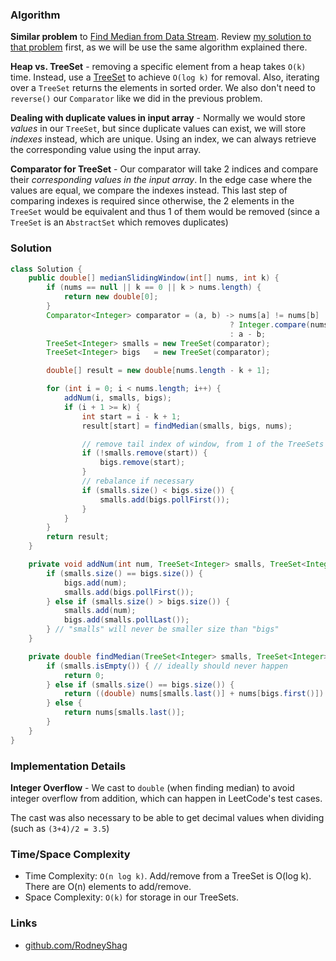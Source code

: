 ### Algorithm

__Similar problem__ to [Find Median from Data Stream](https://leetcode.com/problems/find-median-from-data-stream/). Review [my solution to that problem](https://github.com/RodneyShag/LeetCode_solutions/blob/master/Solutions/Find%20Median%20from%20Data%20Stream.md) first, as we will be use the same algorithm explained there.

__Heap vs. TreeSet__ - removing a specific element from a heap takes `O(k)` time. Instead, use a [TreeSet](https://docs.oracle.com/javase/8/docs/api/java/util/TreeSet.html) to achieve `O(log k)` for removal. Also, iterating over a `TreeSet` returns the elements in sorted order. We also don't need to `reverse()` our `Comparator` like we did in the previous problem.

__Dealing with duplicate values in input array__ - Normally we would store _values_ in our `TreeSet`, but since duplicate values can exist, we will store _indexes_ instead, which are unique. Using an index, we can always retrieve the corresponding value using the input array.

__Comparator for TreeSet__ - Our comparator will take 2 indices and compare their _corresponding values in the input array_. In the edge case where the values are equal, we compare the indexes instead. This last step of comparing indexes is required since otherwise, the 2 elements in the `TreeSet` would be equivalent and thus 1 of them would be removed (since a `TreeSet` is an `AbstractSet` which removes duplicates)


### Solution

```java
class Solution {
    public double[] medianSlidingWindow(int[] nums, int k) {
        if (nums == null || k == 0 || k > nums.length) {
            return new double[0];
        }
        Comparator<Integer> comparator = (a, b) -> nums[a] != nums[b]
                                                 ? Integer.compare(nums[a], nums[b])
                                                 : a - b;
        TreeSet<Integer> smalls = new TreeSet(comparator);
        TreeSet<Integer> bigs   = new TreeSet(comparator);

        double[] result = new double[nums.length - k + 1];

        for (int i = 0; i < nums.length; i++) {
            addNum(i, smalls, bigs);
            if (i + 1 >= k) {
                int start = i - k + 1;
                result[start] = findMedian(smalls, bigs, nums);

                // remove tail index of window, from 1 of the TreeSets
                if (!smalls.remove(start)) {
                    bigs.remove(start);
                }
                // rebalance if necessary
                if (smalls.size() < bigs.size()) {
                    smalls.add(bigs.pollFirst());
                }
            }
        }
        return result;
    }

    private void addNum(int num, TreeSet<Integer> smalls, TreeSet<Integer> bigs) {
        if (smalls.size() == bigs.size()) {
            bigs.add(num);
            smalls.add(bigs.pollFirst());
        } else if (smalls.size() > bigs.size()) {
            smalls.add(num);
            bigs.add(smalls.pollLast());
        } // "smalls" will never be smaller size than "bigs"
    }

    private double findMedian(TreeSet<Integer> smalls, TreeSet<Integer> bigs, int[] nums) {
        if (smalls.isEmpty()) { // ideally should never happen
            return 0;
        } else if (smalls.size() == bigs.size()) {
            return ((double) nums[smalls.last()] + nums[bigs.first()]) / 2;
        } else {
            return nums[smalls.last()];
        }
    }
}
```

### Implementation Details

__Integer Overflow__ - We cast to `double` (when finding median) to avoid integer overflow from addition, which can happen in LeetCode's test cases.

The cast was also necessary to be able to get decimal values when dividing (such as `(3+4)/2 = 3.5`)

### Time/Space Complexity

-  Time Complexity: `O(n log k)`. Add/remove from a TreeSet is O(log k). There are O(n) elements to add/remove.
- Space Complexity: `O(k)` for storage in our TreeSets.

### Links

- [github.com/RodneyShag](https://github.com/RodneyShag)
